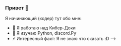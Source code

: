 ### Привет 👋
Я начинающий (кодер) тут обо мне:

- 🔭 Я работаю над Кибер-Доки
- 🌱 Я изучаю Python, discord.Py
- ⚡ Интересный факт: Я не знаю что сказать :D 
-->
